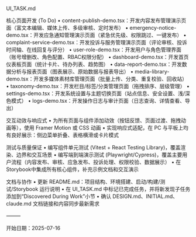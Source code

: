 UI_TASK.md

核心页面开发 (To Do)
	•	content-publish-demo.tsx：开发内容发布管理演示页面（富文本编辑、媒体上传、多级审核、定时发布）
	•	emergency-notice-demo.tsx：开发应急通知管理演示页面（紧急优先级、权限跳过、一键发布）
	•	complaint-service-demo.tsx：开发投诉与服务管理演示页面（评论审核、投诉时间轴、在线回复与评分）
	•	user-role-demo.tsx：开发用户与角色管理界面（账号增删改、角色配置、RBAC权限分配）
	•	dashboard-demo.tsx：开发首页仪表板页面（统计卡片、待办列表、趋势图）
	•	data-report-demo.tsx：开发数据分析与报表页面（图表展示、原始数据与报表导出）
	•	media-library-demo.tsx：开发多媒体素材库管理页面（批量上传、分类、重复校验、回收站）
	•	taxonomy-demo.tsx：开发栏目/标签/分类管理页面（拖拽排序、层级管理）
	•	settings-demo.tsx：开发系统设置与主题切换页面（站点信息、安全设置、浅/深色模式）
	•	logs-demo.tsx：开发操作日志与审计页面（日志查询、详情查看、导出）

交互动效与响应式
	•	为所有页面与组件添加动效（按钮反馈、页面过渡、拖拽动画等），使用 Framer Motion 或 CSS 动画
	•	实现响应式适配，在 PC 与平板上均有良好展示：侧边菜单折叠、表格横滑或卡片模式

测试与质量保证
	•	编写组件单元测试 (Vitest + React Testing Library)，覆盖渲染、边界和交互场景
	•	编写端到端演示测试 (Playwright/Cypress)，覆盖主要用户流程（内容发布、审核、应急发布、投诉处理、权限校验、数据展示）
	•	在Storybook中集成所有核心组件，补充示例文档和交互演示

文档与协作
	•	更新 README.md：项目结构、环境搭建、启动/构建/测试/Storybook 运行说明
	•	在 UI_TASK.md 中标记已完成任务，并将新发现子任务添加到“Discovered During Work”小节
	•	确认 DESIGN.md、INITIAL.md、claude.md 文档链接和内容同步最新需求

⸻

开始日期：2025-07-16
